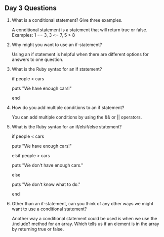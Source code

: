 ## Day 3 Questions

1. What is a conditional statement? Give three examples.

    A conditional statement is a statement that will return true or false.
    Examples: 1 == 3, 3 <= 7, 5 > 8

1. Why might you want to use an if-statement?

    Using an if statement is helpful when there are different options for answers to one question.

1. What is the Ruby syntax for an if statement?

    if people < cars  

      puts "We have enough cars!"

    end

1. How do you add multiple conditions to an if statement?

    You can add multiple conditions by using the && or || operators.

1. What is the Ruby syntax for an if/elsif/else statement?

    if people < cars

      puts "We have enough cars!"

    elsif people > cars

      puts "We don't have enough cars."

    else

      puts "We don't know what to do."
      
    end

1. Other than an if-statement, can you think of any other ways we might want to use a conditional statement?

    Another way a conditional statement could be used is when we use the .include? method for an array. Which tells us if an element is in the array by returning true or false.

